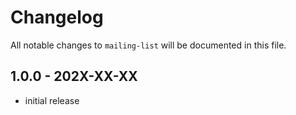 # Changelog

All notable changes to `mailing-list` will be documented in this file.

## 1.0.0 - 202X-XX-XX

- initial release
